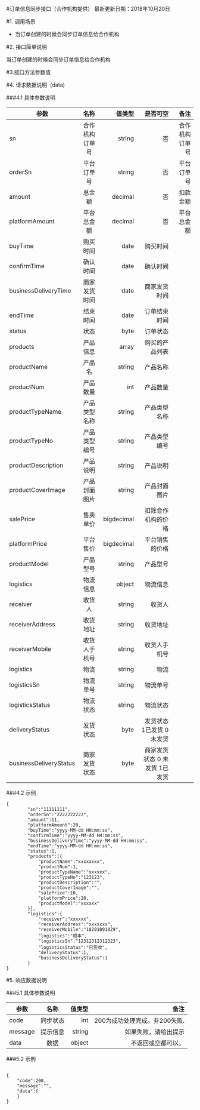 #订单信息同步接口（合作机构提供）
最新更新日期：2018年10月20日

#1. 调用场景
+ 当订单创建的时候会同步订单信息给合作机构

#2. 接口简单说明

当订单创建的时候会同步订单信息给合作机构

#3.接口方法参数值

#4. 请求数据说明（data)

###4.1 具体参数说明

参数|名称|值类型|是否可空|备注
---|:--:|---:|---:|---:|
sn|合作机构订单号|string|否|合作机构订单号
orderSn|平台订单号|string|否|平台订单号
amount|总金额|decimal|否|扣款金额
platformAmount|平台总金额|decimal|否|平台总金额
buyTime|购买时间|date|购买时间
confirmTime|确认时间|date|确认时间
businessDeliveryTime|商家发货时间|date|商家发货时间
endTime|结束时间|date|订单结束时间
status|状态|byte|订单状态
products|产品信息|array|购买的产品列表
productName|产品名|string|产品名称
productNum|产品数量|int|产品数量
productTypeName|产品类型名称|string|产品类型名称
productTypeNo|产品类型编号|string|产品类型编号
productDescription|产品说明|string|产品说明
productCoverImage|产品封面图片|string|产品封面图片
salePrice|售卖单价|bigdecimal|扣除合作机构的价格
platformPrice|平台售价|bigdecimal|平台销售的价格
productModel|产品型号|string|产品型号
logistics|物流信息|object|物流信息
receiver|收货人|string|收货人
receiverAddress|收货地址|string|收货地址
receiverMobile|收货人手机号|string|收货人手机号
logistics|物流|string|物流
logisticsSn|物流单号|string|物流单号
logisticsStatus|物流状态|string|物流状态
deliveryStatus|发货状态|byte|发货状态 1已发货 0未发货
businessDeliveryStatus|商家发货状态|byte|商家发货状态 0 未发货 1已发货

###4.2 示例

```
{
		"sn":"11111111",
		"orderSn":"2222222222",
		"amount":11,
		"platformAmount":20,
		"buyTime":"yyyy-MM-dd HH:mm:ss",
		"confirmTime":"yyyy-MM-dd HH:mm:ss",
		"businessDeliveryTime":"yyyy-MM-dd HH:mm:ss",
		"endTime":"yyyy-MM-dd HH:mm:ss",
		"status":1,
		"products":[{
			"productName":"xxxxxxxx",
			"productNum":1,
			"productTypeName":"xxxxxx",
			"productTypeNo":"123123",
			"productDescription":"",
			"productCoverImage":"",
			"salePrice":10,
			"platformPrice":20,
			"productModel":"xxxxxx"
		}],
		"logistics":{
			"receiver":"xxxxxx",
			"receiverAddress":"xxxxxxx",
			"receiverMobile":"18201091029",
			"logistics":"顺丰",
			"logisticsSn":"12312312312323",
			"logisticsStatus":"已签收",
			"deliveryStatus":1,
			"businessDeliveryStatus":1
		}    
}
```

#5. 响应数据说明

###5.1 具体参数说明

参数|名称|值类型|备注
---|:--:|---:|---:|
code|同步状态|int|200为成功处理完成。非200失败.
message|提示信息|string|如果失败，请给出提示
data|数据|object|不返回或空都可以。

###5.2 示例

```

{
	"code":200,
	"message":"",
	"data":{
	}
}

```
